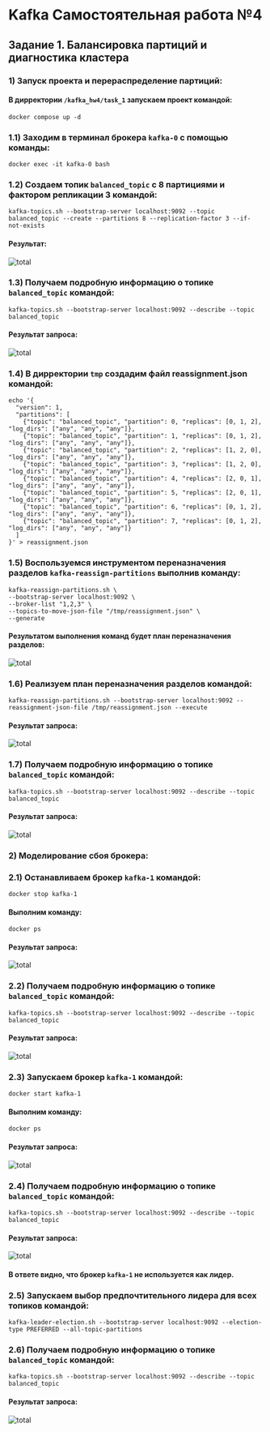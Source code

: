 # Kafka Самостоятельная работа №4
## Задание 1. Балансировка партиций и диагностика кластера

### 1) Запуск проекта и перераспределение партиций:
#### В дирректории `/kafka_hw4/task_1` запускаем проект командой:
```
docker compose up -d
```
### 1.1) Заходим в терминал брокера `kafka-0` с помощью команды:
```
docker exec -it kafka-0 bash
```
### 1.2) Создаем топик `balanced_topic` с 8 партициями и фактором репликации 3 командой:
```
kafka-topics.sh --bootstrap-server localhost:9092 --topic balanced_topic --create --partitions 8 --replication-factor 3 --if-not-exists
```
#### Результат:
![total](screenshot/screen_1.png)
### 1.3) Получаем подробную информацию о топике `balanced_topic` командой:
```
kafka-topics.sh --bootstrap-server localhost:9092 --describe --topic balanced_topic
```
#### Результат запроса:
![total](screenshot/screen_2.png)
### 1.4) В дирректории `tmp` создадим файл reassignment.json  командой:
```
echo '{
  "version": 1,
  "partitions": [
    {"topic": "balanced_topic", "partition": 0, "replicas": [0, 1, 2], "log_dirs": ["any", "any", "any"]},
    {"topic": "balanced_topic", "partition": 1, "replicas": [0, 1, 2], "log_dirs": ["any", "any", "any"]},
    {"topic": "balanced_topic", "partition": 2, "replicas": [1, 2, 0], "log_dirs": ["any", "any", "any"]},
    {"topic": "balanced_topic", "partition": 3, "replicas": [1, 2, 0], "log_dirs": ["any", "any", "any"]},
    {"topic": "balanced_topic", "partition": 4, "replicas": [2, 0, 1], "log_dirs": ["any", "any", "any"]},
    {"topic": "balanced_topic", "partition": 5, "replicas": [2, 0, 1], "log_dirs": ["any", "any", "any"]},
    {"topic": "balanced_topic", "partition": 6, "replicas": [0, 1, 2], "log_dirs": ["any", "any", "any"]},
    {"topic": "balanced_topic", "partition": 7, "replicas": [0, 1, 2], "log_dirs": ["any", "any", "any"]}
  ]
}' > reassignment.json
```
### 1.5) Воспользуемся инструментом переназначения разделов `kafka-reassign-partitions` выполнив команду:
```
kafka-reassign-partitions.sh \
--bootstrap-server localhost:9092 \
--broker-list "1,2,3" \
--topics-to-move-json-file "/tmp/reassignment.json" \
--generate
```
#### Результатом выполнения команд будет план переназначения разделов:
![total](screenshot/screen_3.png)
### 1.6) Реализуем план переназначения разделов командой:
```
kafka-reassign-partitions.sh --bootstrap-server localhost:9092 --reassignment-json-file /tmp/reassignment.json --execute
```
#### Результат запроса:
![total](screenshot/screen_4.png)
### 1.7) Получаем подробную информацию о топике `balanced_topic` командой:
```
kafka-topics.sh --bootstrap-server localhost:9092 --describe --topic balanced_topic
```
#### Результат запроса:
![total](screenshot/screen_5.png)

### 2) Моделирование сбоя брокера:
### 2.1) Останавливаем брокер `kafka-1` командой:
```
docker stop kafka-1
```
#### Выполним команду:
```
docker ps
```
#### Результат запроса:
![total](screenshot/screen_6.png)
### 2.2) Получаем подробную информацию о топике `balanced_topic` командой:
```
kafka-topics.sh --bootstrap-server localhost:9092 --describe --topic balanced_topic
```
#### Результат запроса:
![total](screenshot/screen_7.png)
### 2.3) Запускаем брокер `kafka-1` командой:
```
docker start kafka-1
```
#### Выполним команду:
```
docker ps
```
#### Результат запроса:
![total](screenshot/screen_8.png)
### 2.4) Получаем подробную информацию о топике `balanced_topic` командой:
```
kafka-topics.sh --bootstrap-server localhost:9092 --describe --topic balanced_topic
```
#### Результат запроса:
![total](screenshot/screen_9.png)
#### В ответе видно, что брокер `kafka-1` не используется как лидер.
### 2.5) Запускаем выбор предпочтительного лидера для всех топиков командой:
```
kafka-leader-election.sh --bootstrap-server localhost:9092 --election-type PREFERRED --all-topic-partitions
```
### 2.6) Получаем подробную информацию о топике `balanced_topic` командой:
```
kafka-topics.sh --bootstrap-server localhost:9092 --describe --topic balanced_topic
```
#### Результат запроса:
![total](screenshot/screen_10.png)
